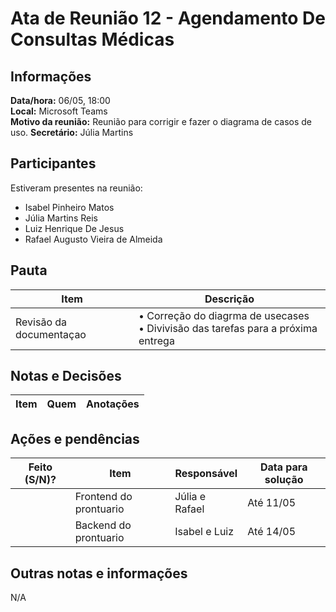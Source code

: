 # Ata de Reunião 12 - Agendamento De Consultas Médicas

## Informações
**Data/hora:** 06/05, 18:00  
**Local:** Microsoft Teams  
**Motivo da reunião:** Reunião para corrigir e fazer o diagrama de casos de uso.
**Secretário:** Júlia Martins

## Participantes
Estiveram presentes na reunião:
- Isabel Pinheiro Matos
- Júlia Martins Reis
- Luiz Henrique De Jesus
- Rafael Augusto Vieira de Almeida

## Pauta

Item | Descrição
---- | ----
Revisão da documentaçao | • Correção do diagrma de usecases<br>• Divivisão das tarefas para a próxima entrega<br>

## Notas e Decisões
Item | Quem | Anotações |
---- | ---- | ---- |


## Ações e pendências
| Feito (S/N)? | Item | Responsável | Data para solução |
| ---- | ---- | ---- | ---- |
| |Frontend do prontuario | Júlia e Rafael | Até 11/05|
| |Backend do prontuario | Isabel e Luiz | Até 14/05|

## Outras notas e informações
N/A

